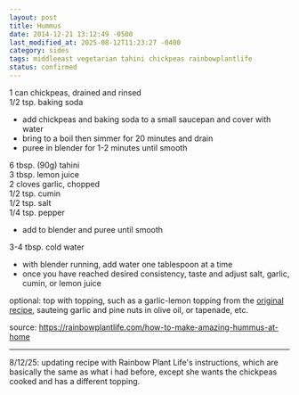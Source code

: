 ```yaml
---
layout: post
title: Hummus
date: 2014-12-21 13:12:49 -0500
last_modified_at: 2025-08-12T11:23:27 -0400
category: sides
tags: middleeast vegetarian tahini chickpeas rainbowplantlife
status: confirmed
---
```


1 can chickpeas, drained and rinsed  
1/2 tsp. baking soda  
* add chickpeas and baking soda to a small saucepan and cover with water
* bring to a boil then simmer for 20 minutes and drain
* puree in blender for 1-2 minutes until smooth

6 tbsp. (90g) tahini  
3 tbsp. lemon juice  
2 cloves garlic, chopped  
1/2 tsp. cumin  
1/2 tsp. salt  
1/4 tsp. pepper 
* add to blender and puree until smooth

3-4 tbsp. cold water
* with blender running, add water one tablespoon at a time
* once you have reached desired consistency, taste and adjust salt, garlic, cumin, or
  lemon juice

optional: top with topping, such as a garlic-lemon topping from the [original recipe](https://rainbowplantlife.com/how-to-make-amazing-hummus-at-home/#recipe), sauteing 
garlic and pine nuts in olive oil, or tapenade, etc.

source: <https://rainbowplantlife.com/how-to-make-amazing-hummus-at-home>

---

8/12/25: updating recipe with Rainbow Plant Life's instructions, which are basically
the same as what i had before, except she wants the chickpeas cooked and has a different
topping.
